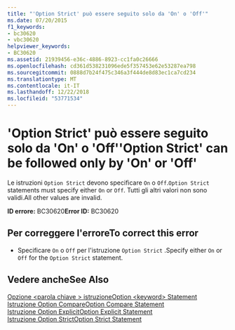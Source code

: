 ```yaml
---
title: "'Option Strict' può essere seguito solo da 'On' o 'Off'"
ms.date: 07/20/2015
f1_keywords:
- bc30620
- vbc30620
helpviewer_keywords:
- BC30620
ms.assetid: 21939456-e36c-4886-8923-cc1fa0c26666
ms.openlocfilehash: cd361d538231096ede5f357453e62e53287ea798
ms.sourcegitcommit: 0888d7b24f475c346a3f444de8d83ec1ca7cd234
ms.translationtype: MT
ms.contentlocale: it-IT
ms.lasthandoff: 12/22/2018
ms.locfileid: "53771534"
---
```

# <a name="option-strict-can-be-followed-only-by-on-or-off"></a><span data-ttu-id="6fbd4-102">'Option Strict' può essere seguito solo da 'On' o 'Off'</span><span class="sxs-lookup"><span data-stu-id="6fbd4-102">'Option Strict' can be followed only by 'On' or 'Off'</span></span>
<span data-ttu-id="6fbd4-103">Le istruzioni `Option Strict` devono specificare `On` o `Off`.</span><span class="sxs-lookup"><span data-stu-id="6fbd4-103">`Option Strict` statements must specify either `On` or `Off`.</span></span> <span data-ttu-id="6fbd4-104">Tutti gli altri valori non sono validi.</span><span class="sxs-lookup"><span data-stu-id="6fbd4-104">All other values are invalid.</span></span>  
  
 <span data-ttu-id="6fbd4-105">**ID errore:** BC30620</span><span class="sxs-lookup"><span data-stu-id="6fbd4-105">**Error ID:** BC30620</span></span>  
  
## <a name="to-correct-this-error"></a><span data-ttu-id="6fbd4-106">Per correggere l'errore</span><span class="sxs-lookup"><span data-stu-id="6fbd4-106">To correct this error</span></span>  
  
-   <span data-ttu-id="6fbd4-107">Specificare `On` o `Off` per l'istruzione `Option Strict` .</span><span class="sxs-lookup"><span data-stu-id="6fbd4-107">Specify either `On` or `Off` for the `Option Strict` statement.</span></span>  
  
## <a name="see-also"></a><span data-ttu-id="6fbd4-108">Vedere anche</span><span class="sxs-lookup"><span data-stu-id="6fbd4-108">See Also</span></span>  
 [<span data-ttu-id="6fbd4-109">Opzione \<parola chiave > istruzione</span><span class="sxs-lookup"><span data-stu-id="6fbd4-109">Option \<keyword> Statement</span></span>](../../visual-basic/language-reference/statements/option-keyword-statement.md)  
 [<span data-ttu-id="6fbd4-110">Istruzione Option Compare</span><span class="sxs-lookup"><span data-stu-id="6fbd4-110">Option Compare Statement</span></span>](../../visual-basic/language-reference/statements/option-compare-statement.md)  
 [<span data-ttu-id="6fbd4-111">Istruzione Option Explicit</span><span class="sxs-lookup"><span data-stu-id="6fbd4-111">Option Explicit Statement</span></span>](../../visual-basic/language-reference/statements/option-explicit-statement.md)  
 [<span data-ttu-id="6fbd4-112">Istruzione Option Strict</span><span class="sxs-lookup"><span data-stu-id="6fbd4-112">Option Strict Statement</span></span>](../../visual-basic/language-reference/statements/option-strict-statement.md)
